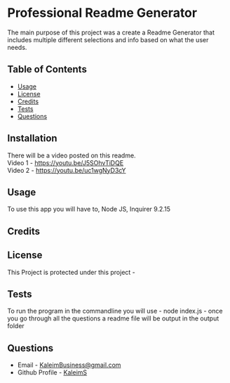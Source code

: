 
  # Professional Readme Generator
  The main purpose of this project was a create a Readme Generator that includes multiple different selections and info based on what the user needs.
  ## Table of Contents
  * [Usage](#usage)
  * [License](#license)
  * [Credits](#credits)
  * [Tests](#tests)
  * [Questions](#questions)
  ## Installation
  There will be a video posted on this readme. <br>
  Video 1 - https://youtu.be/J5SOhvTiDQE <br>
  Video 2 - https://youtu.be/uc1wgNyD3cY <br>
  ## Usage 
  To use this app you will have to, Node JS, Inquirer 9.2.15
  ## Credits
  
  ## License
  This Project is protected under this project - 
  ## Tests
  To run the program in the commandline you will use - node index.js - once you go through all the questions a readme file will be output in the output folder
  ## Questions
  * Email - KaleimBusiness@gmail.com
  * Github Profile - [KaleimS](https://github.com/KaleimS)
  
